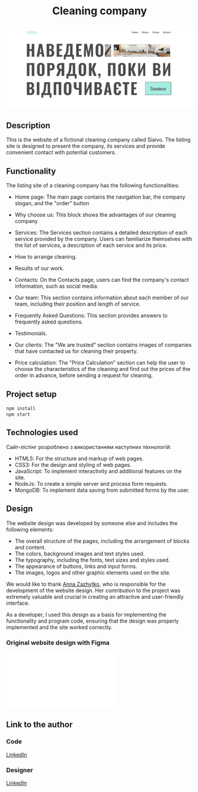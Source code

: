 <h1 align="center">Cleaning company</h1>

![home](/readme_assets/home.png)

## Description
This is the website of a fictional cleaning company called Siaivo. The listing site is designed to present the company, its services and provide convenient contact with potential customers.

## Functionality
The listing site of a cleaning company has the following functionalities:

+ Home page: The main page contains the navigation bar, the company slogan, and the "order" button

+ Why choose us: This block shows the advantages of our cleaning company

+ Services: The Services section contains a detailed description of each service provided by the company. Users can familiarize themselves with the list of services, a description of each service and its price.

+ How to arrange cleaning.

+ Results of our work.

+ Contacts: On the Contacts page, users can find the company's contact information, such as social media.

+ Our team: This section contains information about each member of our team, including their position and length of service.

+ Frequently Asked Questions: This section provides answers to frequently asked questions.

+ Testimonials.

+ Our clients: The "We are trusted" section contains images of companies that have contacted us for cleaning their property.

+ Price calculation: The "Price Calculation" section can help the user to choose the characteristics of the cleaning and find out the prices of the order in advance, before sending a request for cleaning.

## Project setup
```
npm install
npm start
```

## Technologies used
Сайт-лістінг розроблено з використанням наступних технологій:

+ HTML5: For the structure and markup of web pages. 
+ CSS3: For the design and styling of web pages. 
+ JavaScript: To implement interactivity and additional features on the site. 
+ NodeJs: To create a simple server and process form requests. 
+ MongoDB: To implement data saving from submitted forms by the user.

## Design
The website design was developed by someone else and includes the following elements:

+ The overall structure of the pages, including the arrangement of blocks and content. 
+ The colors, background images and text styles used. 
+ The typography, including the fonts, text sizes and styles used. 
+ The appearance of buttons, links and input forms. 
+ The images, logos and other graphic elements used on the site.

We would like to thank [Anna Zazhytko](https://www.linkedin.com/in/anna-zazhytko/), who is responsible for the development of the website design. Her contribution to the project was extremely valuable and crucial in creating an attractive and user-friendly interface.

As a developer, I used this design as a basis for implementing the functionality and program code, ensuring that the design was properly implemented and the site worked correctly.

### Original website design with Figma
![](/readme_assets/figma.pdf)

## Link to the author
### Code
[LinkedIn](https://www.linkedin.com/in/dmytro-chumak/)
### Designer
[LinkedIn](https://www.linkedin.com/in/anna-zazhytko/)
